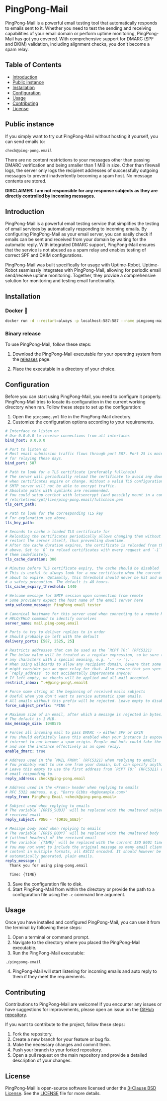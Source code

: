 # PingPong-Mail

PingPong-Mail is a powerful email testing tool that automatically responds to
emails sent to it. Whether you need to test the sending and receiving
capabilities of your email domain or perform uptime monitoring, PingPong-Mail
has got you covered. With comprehensive support for DMARC (SPF and DKIM)
validation, including alignment checks, you don't become a spam relay.

## Table of Contents

- [Introduction](#introduction)
- [Public instance](#public-instance)
- [Installation](#installation)
- [Configuration](#configuration)
- [Usage](#usage)
- [Contributing](#contributing)
- [License](#license)

## Public instance

If you simply want to try out PingPong-Mail without hosting it yourself, you can
send emails to:

```txt
check@ping-pong.email
```

There are no content restrictions to your messages other than passing DMARC
verification and being smaller than 1 MiB in size. Other than firewall logs, the
server only logs the recipient addresses of successfully outgoing messages to
prevent inadvertently becoming a spam host. No message contents are stored.

**DISCLAIMER: I am not responsible for any response subjects as they are directly
controlled by incoming messages.**


## Introduction

PingPong-Mail is a powerful email testing service that simplifies the testing of
email services by automatically responding to incoming emails. By configuring
PingPong-Mail as your email server, you can easily check if emails can be sent
and received from your domain by waiting for the automatic reply.
With integrated DMARC support, PingPong-Mail ensures that the service is not
abused as a spam relay and enables testing of correct SPF and DKIM
configurations.

PingPong-Mail was built specifically for usage with Uptime-Robot.
Uptime-Robot seamlessly integrates with PingPong-Mail, allowing for periodic
email send/receive uptime monitoring. Together, they provide a comprehensive
solution for monitoring and testing email functionality.

## Installation

### Docker 🐳

```bash
docker run -d --restart=always -p localhost:587:587 --name pingpong-mail coronon/pingpong-mail:latest
```

### Binary release

To use PingPong-Mail, follow these steps:

1. Download the PingPong-Mail executable for your operating system from the
[releases](https://github.com/Coronon/pingpong-email/releases) page.

2. Place the executable in a directory of your choice.

## Configuration

Before you can start using PingPong-Mail, you need to configure it properly.
PingPong-Mail tries to locate its configuration in the current working directory
when ran.
Follow these steps to set up the configuration:

1. Open the `pingpong.yml` file in the PingPong-Mail directory.
2. Customize the configuration options according to your requirements. 

```yaml
# Interface to listen on
# Use 0.0.0.0 to receive connections from all interfaces
bind_host: 0.0.0.0

# Port to listen on
# Most email submission traffic flows through port 587. Port 25 is mainly used
# for relaying these days.
bind_port: 587

# Path to look for a TLS certificate (preferably fullchain)
# The server will periodically reload the certificate to avoid any downtime
# when certificates expire or change. Without a valid TLS configuration, the
# SMTP server will not be able to encrypt traffic.
# Absolute paths with symlinks are recommended.
# You could setup certbot with letsencrypt (and possibly mount in a container):
# /etc/letsencrypt/live/ping-pong.email/fullchain.pem
tls_cert_path:

# Path to look for the corresponding TLS key
# For explanation see above.
tls_key_path:

# Seconds to cache a loaded TLS certificate for
# Reloading the certificates periodically allows changing them without having to
# restart the server itself, thus preventing downtime.
# After the cache duration expires, the certificate is reloaded from the paths
# above. Set to `0` to reload certificates with every request and `-1` to cache
# them indefinitely.
tls_cache_duration: 300

# Minutes before TLS certificate expiry, the cache should be disabled
# This is useful to always look for a new certificate when the current one is
# about to expire. Optimally, this threshold should never be hit and only serve as
# a safety precaution. The default is 48 hours.
tls_cache_expiry_threshold: 1440

# Welcome message for SMTP session upon connection from remote
# Some providers expect the host name of the email server here
smtp_welcome_message: PingPong email tester

# Canonical hostname for this server used when connecting to a remote MTA in the
# HELO/EHLO command to identify ourselves
server_name: mail.ping-pong.email

# Ports to try to deliver replies to in order
# Should probably be left with the default
delivery_ports: [587, 2525, 25]

# Restricts addresses that can be used as the `RCPT TO:` (RFC5321)
# The below value will be treated as a regular expression, so be sure to escape
# any characters with a special meaning, e.g. '.' -> '\.'.
# When using wildcards to allow any recipient domain, beware that some services
# might consider you an open relay for that. Also ensure that you specify
# `reply_address` to not accidentally impersonate anyone!
# If left empty, no checks will be applied and all mail accepted.
restrict_inbox: ^.+@ping-pong\.email$

# Force some string at the beginning of received mails subjects
# Useful when you don't want to service automatic spam emails.
# All emails without this prefix will be rejected. Leave empty to disable.
force_subject_prefix: "PING "

# Maximum size of an email, after which a message is rejected in bytes.
# The default is 1 MiB.
max_message_size: 1048576

# Forces all incoming mail to pass DMARC -> either SPF or DKIM
# You should definitely leave this enabled when your instance is exposed to the
# internet to not become a spam origin. People and bots could fake the sender
# and use the instance effectively as an open relay.
enable_dmarc: true

# Address used in the `MAIL FROM:` (RFC5321) when replying to emails
# You probably want to use one from your domain, but can specify anything.
# Leave this empty to use the first address from `RCPT TO:` (RFC5321) of the
# email responding to.
reply_address: check@ping-pong.email

# Address used in the <From:> header when replying to emails
# RFC 5322 address, e.g. "Barry Gibbs <bg@example.com>"
reply_from: PingPong Email <check@ping-pong.email>

# Subject used when replying to emails
# The variable `{ORIG_SUBJ}` will be replaced with the unaltered subject of the
# received email
reply_subject: PONG - '{ORIG_SUBJ}'

# Message body used when replying to emails
# The variable `{ORIG_BODY}` will be replaced with the unaltered body
# (without headers) of the received email
# The variable `{TIME}` will be replaced with the current ISO 8601 timestamp
# You may not want to include the original message as many email clients add
# content in multiple formats, all ASCII encoded. It should however be fine for
# automatically generated, plain emails.
reply_message: |
  Thank you for using ping-pong.email

  Time: {TIME}

```

3. Save the configuration file to disk.
4. Start PingPong-Mail from within the directory or provide the path to a
configuration file using the `-c` command line argument.

## Usage

Once you have installed and configured PingPong-Mail, you can use it from the
terminal by following these steps:

1. Open a terminal or command prompt.
2. Navigate to the directory where you placed the PingPong-Mail executable.
3. Run the PingPong-Mail executable:

```bash
./pingpong-email
```

4. PingPong-Mail will start listening for incoming emails and auto reply to them
if they meet the requirements.

## Contributing

Contributions to PingPong-Mail are welcome! If you encounter any issues or have
suggestions for improvements, please open an issue on the
[GitHub repository](https://github.com/Coronon/pingpong-email/issues).

If you want to contribute to the project, follow these steps:

1. Fork the repository.
2. Create a new branch for your feature or bug fix.
3. Make the necessary changes and commit them.
4. Push your branch to your forked repository.
6. Open a pull request on the main repository and provide a detailed description
of your changes.

## License

PingPong-Mail is open-source software licensed under the
[3-Clause BSD License](https://opensource.org/license/bsd-3-clause/).
See the [LICENSE](https://github.com/Coronon/pingpong-email/blob/master/LICENSE)
file for more details.
